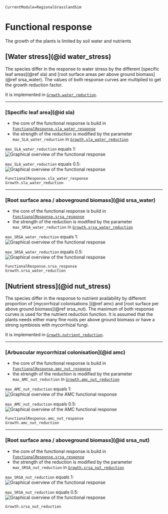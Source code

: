 ```@meta
CurrentModule=RegionalGrasslandSim
```

# Functional response

The growth of the plants is limited by soil water and nutrients

## [Water stress](@id water_stress)

The species differ in the response to water stress by the different [specific leaf areas](@ref sla) and [root surface areas per above ground biomass](@ref srsa_water). The values of both response curves are multiplied to get the growth reduction factor.

It is implemented in [`Growth.water_reduction`](@ref).

---
### [Specific leaf area](@id sla) 

- the core of the functional response is build in [`FunctionalResponse.sla_water_response`](@ref)
- the strength of the reduction is modified by the parameter `max_SLA_water_reduction` in [`Growth.sla_water_reduction`](@ref)

`max_SLA_water_reduction` equals 1:
![Graphical overview of the functional response](../../img/sla_water_response.svg)

`max_SLA_water_reduction` equals 0.5:
![Graphical overview of the functional response](../../img/sla_water_response_0_5.svg)

```@docs
FunctionalResponse.sla_water_response
Growth.sla_water_reduction
```

--- 
### [Root surface area / aboveground biomass](@id srsa_water)

- the core of the functional response is build in [`FunctionalResponse.srsa_response`](@ref)
- the strength of the reduction is modified by the parameter `max_SRSA_water_reduction` in [`Growth.srsa_water_reduction`](@ref)

`max_SRSA_water_reduction` equals 1:
![Graphical overview of the functional response](../../img/srsa_water_response.svg)

`max_SRSA_water_reduction` equals 0.5:
![Graphical overview of the functional response](../../img/srsa_water_response_0_5.svg)

```@docs
FunctionalResponse.srsa_response
Growth.srsa_water_reduction
```

## [Nutrient stress](@id nut_stress)

The species differ in the response to nutrient availability by different proportion of [mycorrhizal colonisations ](@ref amc) and [root surface per above ground biomass](@ref srsa_nut). The maximum of both response curves is used for the nutrient reduction function. It is assumed that the plants needs either many fine roots per above ground biomass or have a strong symbiosis with mycorrhizal fungi. 

It is implemented in [`Growth.nutrient_reduction`](@ref).

---
### [Arbuscular mycorrhizal colonisation](@id amc)

- the core of the functional response is build in [`FunctionalResponse.amc_nut_response`](@ref)
- the strength of the reduction is modified by the parameter `max_AMC_nut_reduction` in [`Growth.amc_nut_reduction`](@ref)

`max_AMC_nut_reduction` equals 1:
![Graphical overview of the AMC functional response](../../img/amc_nut_response.svg)

`max_AMC_nut_reduction` equals 0.5:
![Graphical overview of the AMC functional response](../../img/amc_nut_response_0_5.svg)

```@docs
FunctionalResponse.amc_nut_response
Growth.amc_nut_reduction
```


---
### [Root surface area / aboveground biomass](@id srsa_nut)

- the core of the functional response is build in [`FunctionalResponse.srsa_response`](@ref)
- the strength of the reduction is modified by the parameter `max_SRSA_nut_reduction` in [`Growth.srsa_nut_reduction`](@ref)

`max_SRSA_nut_reduction` equals 1:
![Graphical overview of the functional response](../../img/srsa_nut_response.svg)

`max_SRSA_nut_reduction` equals 0.5:
![Graphical overview of the functional response](../../img/srsa_nut_response_0_5.svg)


```@docs
Growth.srsa_nut_reduction
```